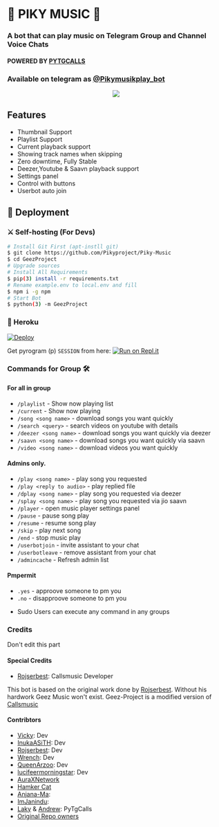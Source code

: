 <h1 align="centre">🎵 PIKY MUSIC 🎵</h1>

### A bot that can play music on Telegram Group and Channel Voice Chats
#### POWERED BY [PYTGCALLS](https://github.com/pytgcalls/pytgcalls)
### Available on telegram as [@Pikymusikplay_bot](https://t.me/Pikymusicplay_bot)

<p align="center">
  <img src="https://telegra.ph/file/9c33051aae30b996e0ca4.jpg">
</p>
<h2> Features </h2>

- Thumbnail Support
- Playlist Support
- Current playback support
- Showing track names when skipping
- Zero downtime, Fully Stable
- Deezer,Youtube & Saavn playback support
- Settings panel
- Control with buttons
- Userbot auto join

## 🚀 Deployment

### ⚔ Self-hosting (For Devs) 
```sh
# Install Git First (apt-instll git)
$ git clone https://github.com/Pikyproject/Piky-Music
$ cd GeezProject
# Upgrade sources
# Install All Requirements 
$ pip(3) install -r requirements.txt
# Rename example.env to local.env and fill
$ npm i -g npm
# Start Bot 
$ python(3) -m GeezProject
```

### 💜 Heroku

[![Deploy](https://www.herokucdn.com/deploy/button.svg)](https://heroku.com/deploy?template=https://github.com/vckyou/Geez-MusicProject/tree/master)

Get pyrogram (p)  `SESSION` from here:
[![Run on Repl.it](https://repl.it/badge/github/vckyou/PyrogramString)](https://repl.it/@vckyou/PyrogramString?lite=1&outputonly=1)

### Commands for Group 🛠
#### For all in group

- `/playlist` - Show now playing list
- `/current` - Show now playing
- `/song <song name>` - download songs you want quickly
- `/search <query>` - search videos on youtube with details
- `/deezer <song name>` - download songs you want quickly via deezer
- `/saavn <song name>` - download songs you want quickly via saavn
- `/video <song name>` - download videos you want quickly

#### Admins only.
- `/play <song name>` - play song you requested
- `/play <reply to audio>` - play replied file
- `/dplay <song name>` - play song you requested via deezer
- `/splay <song name>` - play song you requested via jio saavn
- `/player` - open music player settings panel
- `/pause` - pause song play
- `/resume` - resume song play
- `/skip` - play next song
- `/end` - stop music play
- `/userbotjoin` - invite assistant to your chat
- `/userbotleave` - remove assistant from your chat
- `/admincache` - Refresh admin list


#### Pmpermit
- `.yes` - approove someone to pm you
- `.no` - disapproove someone to pm you
+ Sudo Users can execute any command in any groups

### Credits
Don't edit this part

#### Special Credits
- [Rojserbest](http://github.com/rojserbes): Callsmusic Developer

This bot is based on the original work done by [Rojserbest](http://github.com/rojserbest). Without his hardwork Geez Music won't exist. 
Geez-Project is a modified version of [Callsmusic](https://github.com/callsmusic/callsmusic)

#### Contribtors
- [Vicky](https://github.com/Vckyou): Dev
- [InukaASiTH](https://github.com/InukaAsith): Dev
- [Rojserbest](http://github.com/rojserbes): Dev
- [Wrench](https://github.com/EverythingSuckz/): Dev
- [QueenArzoo](https://github.com/QueenArzoo): Dev
- [lucifeermorningstar](https://github.com/lucifeermorningstar): Dev
- [AuraXNetwork](https://github.com/AuraXNetwork/AuraXMusicBot)
- [Hamker Cat](https://github.com/thehamkercat/)
- [Anjana-Ma](https://github.com/Anjana-Ma):
- [ImJanindu](https://github.com/ImJanindu): 
- [Laky](https://github.com/Laky-64) & [Andrew](https://github.com/AndrewLaneX): PyTgCalls
- [Original Repo owners](https://github.com/suprojects/CallsMusic)
